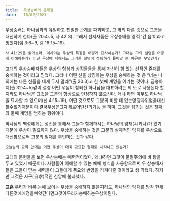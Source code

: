 ```yaml
---
title:  우상숭배의 문제점
date:   18/02/2021
---
```


우상숭배는 하나님과의 유일하고 친밀한 관계를 파괴하고, 그 밖의 다른 것으로 그분을 대신하게 한다(출 20:4~5, 사 42:8). 그래서 선지자들은 우상숭배를 영적 ‘간 음’이라고 칭했다(렘 3:6~9, 겔 16:15~19).

`사 41:29을 읽어보라. 이사야는 우상의 특징을 어떻게 묘사하는가? 그대는 그의 설명을 어떻게 이해하는가? 어떤 우상에 대해서도 그러한 설명이 정확하게 들어맞 는 이유는 무엇인가?`

고대의 우상숭배자들은 우상의 형상과 상징물들을 통해 자신이 힘 있는 신적인 존재를 숭배하는 것이라고 믿었다. 그러나 어떤 신을 상징하는 우상을 숭배하는 것 은 “너는 나 외에는 다른 신들을 네게 두지 말라”(출 20:3)고 한 첫째 계명을 어기는 것이다. 금송아지(출 32:4~5)같이 설령 어떤 우상이 참되신 하나님을 대표하려는 의 도로 사용된다 할지라도 하나님은 그것을 그분의 형상으로 인정하지 않으신다. 왜냐 하면 아무도 하나님을 묘사할 수 없으며(신 4:15~19), 어떤 것으로도 그분의 비할 데 없는영광과위엄을대신할수없기때문이다.결국우상은그자체로어떤신의기능 을 하며, 그것을 섬기는 것은 첫째와 둘째 계명을 범하는 행위이다.

하나님의 백성에게는 성전을 통해서 그들과 함께하시는 하나님의 임재(셰키나)가 있기 때문에 우상이 필요하지 않다. 우상을 숭배하는 것은 그분의 실제적인 임재를 우상으로 대신함으로써 그분의 임재를 부인하는 것과 같다.

`오늘날의 교회 안에는 어떤 우상이 더욱 교묘한 형태로 나타나고 있는가?`

고대의 문헌들을 보면 우상숭배는 매력적이었다. 왜냐하면 그것이 물질주의에 바 탕을 두고 있었기 때문이다. 사람들이 이해할 수 있는 예배 형식을 사용함으로써 우 상숭배자들은 그들이 믿는 세력들이 그들에게 풍요와 번영을 가져다줄 것이라고 생 각했다. 하지만 그것은 자구(自求)적인 신앙에 불과했다.

**교훈** 우리가 비록 눈에 보이는 우상을 숭배하지 않을지라도, 하나님의 임재를 망각 한채다른것에애정을빼앗긴다면그것이우리가숭배하는우상이된다.